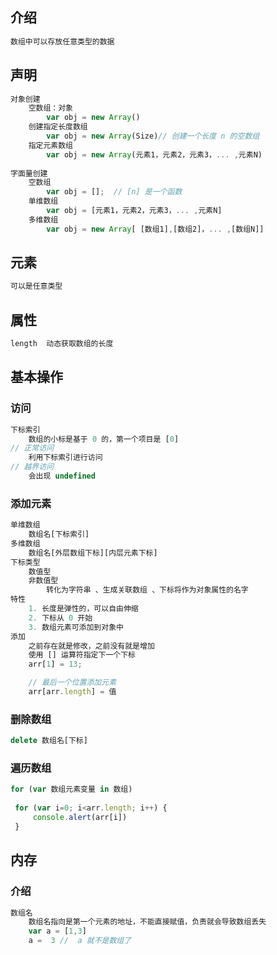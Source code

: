 ## 介绍

```js
数组中可以存放任意类型的数据
```



## 声明

```js
对象创建
	空数组：对象
        var obj = new Array()   
    创建指定长度数组
        var obj = new Array(Size)// 创建一个长度 n 的空数组
    指定元素数组
        var obj = new Array(元素1，元素2，元素3，... ,元素N)
    
字面量创建
	空数组
    	var obj = [];  // [n] 是一个函数
    单维数组
        var obj = [元素1，元素2，元素3，... ,元素N]
    多维数组
        var obj = new Array[ [数组1],[数组2]，... ,[数组N]]
```

## 元素

```js
可以是任意类型
```

## 属性

```js
length	动态获取数组的长度
```



## 基本操作

### 访问

```js
下标索引
	数组的小标是基于 0 的，第一个项目是 [0]
// 正常访问
	利用下标索引进行访问
// 越界访问
	会出现 undefined 
```



### 添加元素

```js
单维数组
	数组名[下标索引]
多维数组
	数组名[外层数组下标][内层元素下标]
下标类型
	数值型
    非数值型
    	转化为字符串 、生成关联数组 、下标将作为对象属性的名字
特性
	1. 长度是弹性的，可以自由伸缩
    2. 下标从 0 开始
    3. 数组元素可添加到对象中
添加
    之前存在就是修改，之前没有就是增加
    使用 [] 运算符指定下一个下标
    arr[1] = 13;

    // 最后一个位置添加元素
    arr[arr.length] = 值
```

### 删除数组

```js
delete 数组名[下标]
```

### 遍历数组

```js
for (var 数组元素变量 in 数组)
    
 for (var i=0; i<arr.length; i++) {
     console.alert(arr[i])
 }
```







## 内存

### 介绍

```js
数组名
	数组名指向是第一个元素的地址，不能直接赋值，负责就会导致数组丢失
    var a = [1,3]
    a =  3 //  a 就不是数组了
```



